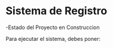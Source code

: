 <h1> Sistema de Registro</h1>

-Estado del Proyecto en Construccion

Para ejecutar el sistema, debes poner: 


